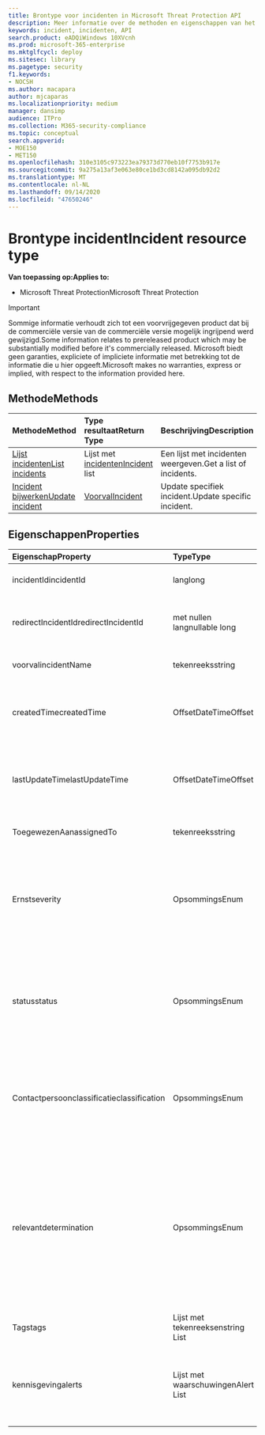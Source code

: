```yaml
---
title: Brontype voor incidenten in Microsoft Threat Protection API
description: Meer informatie over de methoden en eigenschappen van het brontype incident in Microsoft Threat Protection
keywords: incident, incidenten, API
search.product: eADQiWindows 10XVcnh
ms.prod: microsoft-365-enterprise
ms.mktglfcycl: deploy
ms.sitesec: library
ms.pagetype: security
f1.keywords:
- NOCSH
ms.author: macapara
author: mjcaparas
ms.localizationpriority: medium
manager: dansimp
audience: ITPro
ms.collection: M365-security-compliance
ms.topic: conceptual
search.appverid:
- MOE150
- MET150
ms.openlocfilehash: 310e3105c973223ea79373d770eb10f7753b917e
ms.sourcegitcommit: 9a275a13af3e063e80ce1bd3cd8142a095db92d2
ms.translationtype: MT
ms.contentlocale: nl-NL
ms.lasthandoff: 09/14/2020
ms.locfileid: "47650246"
---
```

# <a name="incident-resource-type"></a><span data-ttu-id="c6ea6-104">Brontype incident</span><span class="sxs-lookup"><span data-stu-id="c6ea6-104">Incident resource type</span></span>

<span data-ttu-id="c6ea6-105">**Van toepassing op:**</span><span class="sxs-lookup"><span data-stu-id="c6ea6-105">**Applies to:**</span></span>
- <span data-ttu-id="c6ea6-106">Microsoft Threat Protection</span><span class="sxs-lookup"><span data-stu-id="c6ea6-106">Microsoft Threat Protection</span></span>

>[!IMPORTANT] 
><span data-ttu-id="c6ea6-107">Sommige informatie verhoudt zich tot een voorvrijgegeven product dat bij de commerciële versie van de commerciële versie mogelijk ingrijpend werd gewijzigd.</span><span class="sxs-lookup"><span data-stu-id="c6ea6-107">Some information relates to prereleased product which may be substantially modified before it's commercially released.</span></span> <span data-ttu-id="c6ea6-108">Microsoft biedt geen garanties, expliciete of impliciete informatie met betrekking tot de informatie die u hier opgeeft.</span><span class="sxs-lookup"><span data-stu-id="c6ea6-108">Microsoft makes no warranties, express or implied, with respect to the information provided here.</span></span>

## <a name="methods"></a><span data-ttu-id="c6ea6-109">Methode</span><span class="sxs-lookup"><span data-stu-id="c6ea6-109">Methods</span></span>

<span data-ttu-id="c6ea6-110">Methode</span><span class="sxs-lookup"><span data-stu-id="c6ea6-110">Method</span></span> |<span data-ttu-id="c6ea6-111">Type resultaat</span><span class="sxs-lookup"><span data-stu-id="c6ea6-111">Return Type</span></span> |<span data-ttu-id="c6ea6-112">Beschrijving</span><span class="sxs-lookup"><span data-stu-id="c6ea6-112">Description</span></span>
:---|:---|:---
[<span data-ttu-id="c6ea6-113">Lijst incidenten</span><span class="sxs-lookup"><span data-stu-id="c6ea6-113">List incidents</span></span>](api-list-incidents.md) | <span data-ttu-id="c6ea6-114">Lijst met [incidenten](api-incident.md)</span><span class="sxs-lookup"><span data-stu-id="c6ea6-114">[Incident](api-incident.md) list</span></span> | <span data-ttu-id="c6ea6-115">Een lijst met incidenten weergeven.</span><span class="sxs-lookup"><span data-stu-id="c6ea6-115">Get a list of incidents.</span></span>
[<span data-ttu-id="c6ea6-116">Incident bijwerken</span><span class="sxs-lookup"><span data-stu-id="c6ea6-116">Update incident</span></span>](api-update-incidents.md) | [<span data-ttu-id="c6ea6-117">Voorval</span><span class="sxs-lookup"><span data-stu-id="c6ea6-117">Incident</span></span>](api-incident.md) | <span data-ttu-id="c6ea6-118">Update specifiek incident.</span><span class="sxs-lookup"><span data-stu-id="c6ea6-118">Update specific incident.</span></span>


## <a name="properties"></a><span data-ttu-id="c6ea6-119">Eigenschappen</span><span class="sxs-lookup"><span data-stu-id="c6ea6-119">Properties</span></span>

<span data-ttu-id="c6ea6-120">Eigenschap</span><span class="sxs-lookup"><span data-stu-id="c6ea6-120">Property</span></span> |    <span data-ttu-id="c6ea6-121">Type</span><span class="sxs-lookup"><span data-stu-id="c6ea6-121">Type</span></span>    |    <span data-ttu-id="c6ea6-122">Beschrijving</span><span class="sxs-lookup"><span data-stu-id="c6ea6-122">Description</span></span>
:---|:---|:---
<span data-ttu-id="c6ea6-123">incidentId</span><span class="sxs-lookup"><span data-stu-id="c6ea6-123">incidentId</span></span> | <span data-ttu-id="c6ea6-124">lang</span><span class="sxs-lookup"><span data-stu-id="c6ea6-124">long</span></span> | <span data-ttu-id="c6ea6-125">Unieke ID van incident.</span><span class="sxs-lookup"><span data-stu-id="c6ea6-125">Incident unique ID.</span></span>
<span data-ttu-id="c6ea6-126">redirectIncidentId</span><span class="sxs-lookup"><span data-stu-id="c6ea6-126">redirectIncidentId</span></span> | <span data-ttu-id="c6ea6-127">met nullen lang</span><span class="sxs-lookup"><span data-stu-id="c6ea6-127">nullable long</span></span> | <span data-ttu-id="c6ea6-128">De incident-ID waarmee het huidige incident is samengevoegd.</span><span class="sxs-lookup"><span data-stu-id="c6ea6-128">The Incident ID the current Incident was merged to.</span></span>
<span data-ttu-id="c6ea6-129">voorval</span><span class="sxs-lookup"><span data-stu-id="c6ea6-129">incidentName</span></span> | <span data-ttu-id="c6ea6-130">tekenreeks</span><span class="sxs-lookup"><span data-stu-id="c6ea6-130">string</span></span> | <span data-ttu-id="c6ea6-131">De naam van het incident.</span><span class="sxs-lookup"><span data-stu-id="c6ea6-131">The name of the Incident.</span></span>
<span data-ttu-id="c6ea6-132">createdTime</span><span class="sxs-lookup"><span data-stu-id="c6ea6-132">createdTime</span></span> | <span data-ttu-id="c6ea6-133">Offset</span><span class="sxs-lookup"><span data-stu-id="c6ea6-133">DateTimeOffset</span></span> | <span data-ttu-id="c6ea6-134">De datum en tijd (in UTC) waarop het incident is gemaakt.</span><span class="sxs-lookup"><span data-stu-id="c6ea6-134">The date and time (in UTC) the Incident was created.</span></span>
<span data-ttu-id="c6ea6-135">lastUpdateTime</span><span class="sxs-lookup"><span data-stu-id="c6ea6-135">lastUpdateTime</span></span> | <span data-ttu-id="c6ea6-136">Offset</span><span class="sxs-lookup"><span data-stu-id="c6ea6-136">DateTimeOffset</span></span> | <span data-ttu-id="c6ea6-137">De datum en tijd (in UTC) waarop het incident voor het laatst is bijgewerkt.</span><span class="sxs-lookup"><span data-stu-id="c6ea6-137">The date and time (in UTC) the Incident was last updated.</span></span>
<span data-ttu-id="c6ea6-138">ToegewezenAan</span><span class="sxs-lookup"><span data-stu-id="c6ea6-138">assignedTo</span></span> | <span data-ttu-id="c6ea6-139">tekenreeks</span><span class="sxs-lookup"><span data-stu-id="c6ea6-139">string</span></span> | <span data-ttu-id="c6ea6-140">Eigenaar van het incident.</span><span class="sxs-lookup"><span data-stu-id="c6ea6-140">Owner of the Incident.</span></span>
<span data-ttu-id="c6ea6-141">Ernst</span><span class="sxs-lookup"><span data-stu-id="c6ea6-141">severity</span></span> | <span data-ttu-id="c6ea6-142">Opsommings</span><span class="sxs-lookup"><span data-stu-id="c6ea6-142">Enum</span></span> | <span data-ttu-id="c6ea6-143">Ernst van het incident.</span><span class="sxs-lookup"><span data-stu-id="c6ea6-143">Severity of the Incident.</span></span> <span data-ttu-id="c6ea6-144">Mogelijke waarden zijn: ```UnSpecified``` , ```Informational``` , ```Low``` ```Medium``` en ```High``` .</span><span class="sxs-lookup"><span data-stu-id="c6ea6-144">Possible values are: ```UnSpecified```, ```Informational```, ```Low```, ```Medium``` and ```High```.</span></span>
<span data-ttu-id="c6ea6-145">status</span><span class="sxs-lookup"><span data-stu-id="c6ea6-145">status</span></span> | <span data-ttu-id="c6ea6-146">Opsommings</span><span class="sxs-lookup"><span data-stu-id="c6ea6-146">Enum</span></span> | <span data-ttu-id="c6ea6-147">Geeft de huidige status van het incident aan.</span><span class="sxs-lookup"><span data-stu-id="c6ea6-147">Specifies the current status of the incident.</span></span> <span data-ttu-id="c6ea6-148">Mogelijke waarden zijn: ```Active``` , ```Resolved``` en ```Redirected``` .</span><span class="sxs-lookup"><span data-stu-id="c6ea6-148">Possible values are: ```Active```, ```Resolved``` and ```Redirected```.</span></span>
<span data-ttu-id="c6ea6-149">Contactpersoonclassificatie</span><span class="sxs-lookup"><span data-stu-id="c6ea6-149">classification</span></span> | <span data-ttu-id="c6ea6-150">Opsommings</span><span class="sxs-lookup"><span data-stu-id="c6ea6-150">Enum</span></span> | <span data-ttu-id="c6ea6-151">Specificatie van het incident.</span><span class="sxs-lookup"><span data-stu-id="c6ea6-151">Specification of the incident.</span></span> <span data-ttu-id="c6ea6-152">Mogelijke waarden zijn: ```Unknown``` , ```FalsePositive``` , ```TruePositive``` .</span><span class="sxs-lookup"><span data-stu-id="c6ea6-152">Possible values are: ```Unknown```, ```FalsePositive```, ```TruePositive```.</span></span>
<span data-ttu-id="c6ea6-153">relevant</span><span class="sxs-lookup"><span data-stu-id="c6ea6-153">determination</span></span> | <span data-ttu-id="c6ea6-154">Opsommings</span><span class="sxs-lookup"><span data-stu-id="c6ea6-154">Enum</span></span> | <span data-ttu-id="c6ea6-155">Hiermee wordt het bepalen van het incident aangegeven.</span><span class="sxs-lookup"><span data-stu-id="c6ea6-155">Specifies the determination of the incident.</span></span> <span data-ttu-id="c6ea6-156">Mogelijke waarden zijn: ```NotAvailable``` , ```Apt``` ,,, ```Malware``` ```SecurityPersonnel``` ```SecurityTesting``` , ```UnwantedSoftware``` , ```Other``` .</span><span class="sxs-lookup"><span data-stu-id="c6ea6-156">Possible values are: ```NotAvailable```, ```Apt```, ```Malware```, ```SecurityPersonnel```, ```SecurityTesting```, ```UnwantedSoftware```, ```Other```.</span></span>
<span data-ttu-id="c6ea6-157">Tags</span><span class="sxs-lookup"><span data-stu-id="c6ea6-157">tags</span></span> | <span data-ttu-id="c6ea6-158">Lijst met tekenreeksen</span><span class="sxs-lookup"><span data-stu-id="c6ea6-158">string List</span></span> | <span data-ttu-id="c6ea6-159">Lijst met incident Tags.</span><span class="sxs-lookup"><span data-stu-id="c6ea6-159">List of Incident tags.</span></span>
<span data-ttu-id="c6ea6-160">kennisgeving</span><span class="sxs-lookup"><span data-stu-id="c6ea6-160">alerts</span></span> | <span data-ttu-id="c6ea6-161">Lijst met waarschuwingen</span><span class="sxs-lookup"><span data-stu-id="c6ea6-161">Alert List</span></span> | <span data-ttu-id="c6ea6-162">Lijst met verwante meldingen.</span><span class="sxs-lookup"><span data-stu-id="c6ea6-162">List of related alerts.</span></span> <span data-ttu-id="c6ea6-163">Zie voorbeelden in API-documentatie voor [lijst incidenten](api-list-incidents.md) .</span><span class="sxs-lookup"><span data-stu-id="c6ea6-163">See examples at [List incidents](api-list-incidents.md) API documentation.</span></span>